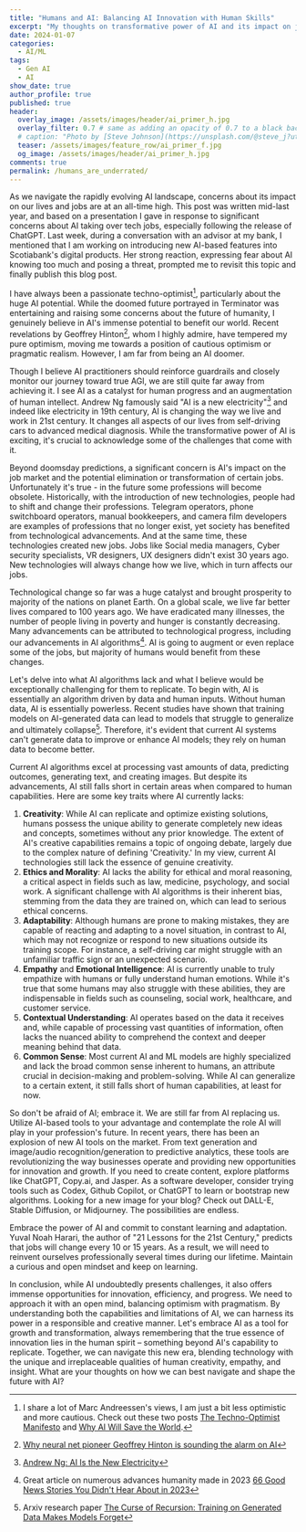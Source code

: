 ```yaml
---
title: "Humans and AI: Balancing AI Innovation with Human Skills"
excerpt: "My thoughts on transformative power of AI and its impact on job dynamics and the balance between technological and human skills."
date: 2024-01-07
categories:
  - AI/ML
tags:
  - Gen AI
  - AI
show_date: true
author_profile: true
published: true
header:
  overlay_image: /assets/images/header/ai_primer_h.jpg
  overlay_filter: 0.7 # same as adding an opacity of 0.7 to a black background
  # caption: "Photo by [Steve Johnson](https://unsplash.com/@steve_j?utm_source=unsplash&utm_medium=referral&utm_content=creditCopyText) on [**Unsplash**](https://unsplash.com/photos/ZPOoDQc8yMw?utm_source=unsplash&utm_medium=referral&utm_content=creditCopyText)"
  teaser: /assets/images/feature_row/ai_primer_f.jpg
  og_image: /assets/images/header/ai_primer_h.jpg
comments: true
permalink: /humans_are_underrated/
---
```


As we navigate the rapidly evolving AI landscape, concerns about its impact on our lives and jobs are at an all-time high. This post was written mid-last year, and based on a presentation I gave in response to significant concerns about AI taking over tech jobs, especially following the release of ChatGPT. Last week, during a conversation with an advisor at my bank, I mentioned that I am working on introducing new AI-based features into Scotiabank's digital products. Her strong reaction, expressing fear about AI knowing too much and posing a threat, prompted me to revisit this topic and finally publish this blog post.

I have always been a passionate techno-optimist[^1], particularly about the huge AI potential. While the doomed future portrayed in Terminator was entertaining and raising some concerns about the future of humanity, I genuinely believe in AI's immense potential to benefit our world. Recent revelations by Geoffrey Hinton[^2], whom I highly admire, have tempered my pure optimism, moving me towards a position of cautious optimism or pragmatic realism. However, I am far from being an AI doomer.

Though I believe AI practitioners should reinforce guardrails and closely monitor our journey toward true AGI, we are still quite far away from achieving it. I see AI as a catalyst for human progress and an augmentation of human intellect. Andrew Ng famously said "AI is a new electricity"[^3] and indeed like electricity in 19th century, AI is changing the way we live and work in 21st century. It changes all aspects of our lives from self-driving cars to advanced medical diagnosis. While the transformative power of AI is exciting, it's crucial to acknowledge some of the challenges that come with it.

Beyond doomsday predictions, a significant concern is AI's impact on the job market and the potential elimination or transformation of certain jobs. Unfortunately it's true - in the future some professions will become obsolete. Historically, with the introduction of new technologies, people had to shift and change their professions. Telegram operators, phone switchboard operators, manual bookkeepers, and camera film developers are examples of professions that no longer exist, yet society has benefited from technological advancements. And at the same time, these technologies created new jobs. Jobs like Social media managers, Cyber security specialists, VR designers, UX designers didn't exist 30 years ago. New technologies will always change how we live, which in turn affects our jobs. 

Technological change so far was a huge catalyst and brought prosperity to majority of the nations on planet Earth. On a global scale, we live far better lives compared to 100 years ago. We have eradicated many illnesses, the number of people living in poverty and hunger is constantly decreasing. Many advancements can be attributed to technological progress, including our advancements in AI algorithms[^4]. AI is going to augment or even replace some of the jobs, but majority of humans would benefit from these changes. 

Let's delve into what AI algorithms lack and what I believe would be exceptionally challenging for them to replicate. To begin with, AI is essentially an algorithm driven by data and human inputs. Without human data, AI is essentially powerless. Recent studies have shown that training models on AI-generated data can lead to models that struggle to generalize and ultimately collapse[^6]. Therefore, it's evident that current AI systems can't generate data to improve or enhance AI models; they rely on human data to become better.

Current AI algorithms excel at processing vast amounts of data, predicting outcomes, generating text, and creating images. But despite its advancements, AI still falls short in certain areas when compared to human capabilities. Here are some key traits where AI currently lacks:

1. **Creativity**: While AI can replicate and optimize existing solutions, humans possess the unique ability to generate completely new ideas and concepts, sometimes without any prior knowledge. The extent of AI's creative capabilities remains a topic of ongoing debate, largely due to the complex nature of defining 'Creativity.' In my view, current AI technologies still lack the essence of genuine creativity.
2. **Ethics and Morality**: AI lacks the ability for ethical and moral reasoning, a critical aspect in fields such as law, medicine, psychology, and social work. A significant challenge with AI algorithms is their inherent bias, stemming from the data they are trained on, which can lead to serious ethical concerns.
3. **Adaptability**: Although humans are prone to making mistakes, they are capable of reacting and adapting to a novel situation, in contrast to AI, which may not recognize or respond to new situations outside its training scope. For instance, a self-driving car might struggle with an unfamiliar traffic sign or an unexpected scenario.
4. **Empathy** and **Emotional Intelligence**: AI is currently unable to truly empathize with humans or fully understand human emotions. While it's true that some humans may also struggle with these abilities, they are indispensable in fields such as counseling, social work, healthcare, and customer service.
5. **Contextual Understanding**: AI operates based on the data it receives and, while capable of processing vast quantities of information, often lacks the nuanced ability to comprehend the context and deeper meaning behind that data.
6. **Common Sense**: Most current AI and ML models are highly specialized and lack the broad common sense inherent to humans, an attribute crucial in decision-making and problem-solving. While AI can generalize to a certain extent, it still falls short of human capabilities, at least for now.

So don't be afraid of AI; embrace it. We are still far from AI replacing us. Utilize AI-based tools to your advantage and contemplate the role AI will play in your profession's future. In recent years, there has been an explosion of new AI tools on the market. From text generation and image/audio recognition/generation to predictive analytics, these tools are revolutionizing the way businesses operate and providing new opportunities for innovation and growth. If you need to create content, explore platforms like ChatGPT, Copy.ai, and Jasper. As a software developer, consider trying tools such as Codex, Github Copilot, or ChatGPT to learn or bootstrap new algorithms. Looking for a new image for your blog? Check out DALL-E, Stable Diffusion, or Midjourney. The possibilities are endless.

Embrace the power of AI and commit to constant learning and adaptation. Yuval Noah Harari, the author of "21 Lessons for the 21st Century," predicts that jobs will change every 10 or 15 years. As a result, we will need to reinvent ourselves professionally several times during our lifetime. Maintain a curious and open mindset and keep on learning.

In conclusion, while AI undoubtedly presents challenges, it also offers immense opportunities for innovation, efficiency, and progress. We need to approach it with an open mind, balancing optimism with pragmatism. By understanding both the capabilities and limitations of AI, we can harness its power in a responsible and creative manner. Let's embrace AI as a tool for growth and transformation, always remembering that the true essence of innovation lies in the human spirit – something beyond AI's capability to replicate. Together, we can navigate this new era, blending technology with the unique and irreplaceable qualities of human creativity, empathy, and insight. What are your thoughts on how we can best navigate and shape the future with AI?

[^1]: I share a lot of Marc Andreessen's views, I am just a bit less optimistic and more cautious. Check out these two posts [The Techno-Optimist Manifesto](https://a16z.com/the-techno-optimist-manifesto/) and [Why AI Will Save the World](https://a16z.com/ai-will-save-the-world/).
[^2]: [Why neural net pioneer Geoffrey Hinton is sounding the alarm on AI](https://mitsloan.mit.edu/ideas-made-to-matter/why-neural-net-pioneer-geoffrey-hinton-sounding-alarm-ai)
[^3]: [Andrew Ng: AI Is the New Electricity](https://www.wsj.com/video/andrew-ng-ai-is-the-new-electricity/56CF4056-4324-4AD2-AD2C-93CD5D32610A)
[^4]: Great article on numerous advances humanity made in 2023 [66 Good News Stories You Didn't Hear About in 2023](https://futurecrunch.com/goodnews2023/)
[^6]: Arxiv research paper [The Curse of Recursion: Training on Generated Data Makes Models Forget](https://arxiv.org/abs/2305.17493v2)

